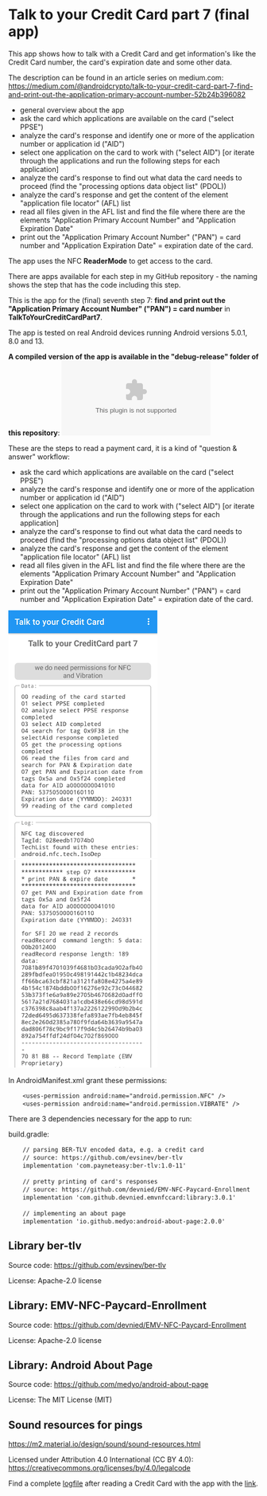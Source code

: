 # Talk to your Credit Card part 7 (final app)

This app shows how to talk with a Credit Card and get information's like the Credit Card number, 
the card's expiration date and some other data.

The description can be found in an article series on medium.com: https://medium.com/@androidcrypto/talk-to-your-credit-card-part-7-find-and-print-out-the-application-primary-account-number-52b24b396082

- general overview about the app
- ask the card which applications are available on the card ("select PPSE")
- analyze the card's response and identify one or more of the application number or application id ("AID")
- select one application on the card to work with ("select AID") [or iterate through the applications  and run the following steps for each application]
- analyze the card's response to find out what data the card needs to proceed (find the "processing options data object list" (PDOL))
- analyze the card's response and get the content of the element "application file locator" (AFL) list
- read all files given in the AFL list and find the file where there are the elements "Application Primary Account Number" and "Application Expiration Date"
- print out the "Application Primary Account Number" ("PAN") = card number and "Application Expiration Date" = expiration date of the card.

The app uses the NFC **ReaderMode** to get access to the card.

There are apps available for each step in my GitHub repository - the naming shows the step that has the code including this step.

This is the app for the (final) seventh step 7: **find and print out the "Application Primary Account Number" ("PAN") = card number** in **TalkToYourCreditCardPart7**.

The app is tested on real Android devices running Android versions 5.0.1, 8.0 and 13.

**A compiled version of the app is available in the "debug-release" folder of this repository**: ![app-debug.apk](debug-release/app-debug.apk?raw=true)

These are the steps to read a payment card, it is a kind of "question & answer" workflow:
- ask the card which applications are available on the card ("select PPSE")
- analyze the card's response and identify one or more of the application number or application id ("AID")
- select one application on the card to work with ("select AID") [or iterate through the applications  and run the following steps for each application]
- analyze the card's response to find out what data the card needs to proceed (find the "processing options data object list" (PDOL))
- analyze the card's response and get the content of the element "application file locator" (AFL) list
- read all files given in the AFL list and find the file where there are the elements "Application Primary Account Number" and "Application Expiration Date"
- print out the "Application Primary Account Number" ("PAN") = card number and "Application Expiration Date" = expiration date of the card.

![step 2: after reading a Credit Card](docs/app07a.png?raw=true) ![step 2: after reading a Credit Card](docs/app07b.png?raw=true)

In AndroidManifest.xml grant these permissions:
```plaintext
    <uses-permission android:name="android.permission.NFC" />
    <uses-permission android:name="android.permission.VIBRATE" />
```

There are 3 dependencies necessary for the app to run:

build.gradle:
```plaintext
    // parsing BER-TLV encoded data, e.g. a credit card
    // source: https://github.com/evsinev/ber-tlv
    implementation 'com.payneteasy:ber-tlv:1.0-11'
    
    // pretty printing of card's responses
    // source: https://github.com/devnied/EMV-NFC-Paycard-Enrollment
    implementation 'com.github.devnied.emvnfccard:library:3.0.1'
    
    // implementing an about page
    implementation 'io.github.medyo:android-about-page:2.0.0'
```

## Library ber-tlv

Source code: https://github.com/evsinev/ber-tlv

License:  Apache-2.0 license

## Library: EMV-NFC-Paycard-Enrollment

Source code: https://github.com/devnied/EMV-NFC-Paycard-Enrollment

License: Apache-2.0 license

## Library: Android About Page

Source code: https://github.com/medyo/android-about-page

License: The MIT License (MIT)

## Sound resources for pings

https://m2.material.io/design/sound/sound-resources.html

Licensed under Attribution 4.0 International (CC BY 4.0): https://creativecommons.org/licenses/by/4.0/legalcode

Find a complete [logfile](logfile.md) after reading a Credit Card with the app with the [link](logfile.md).

